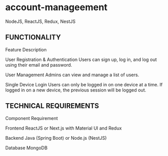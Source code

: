 # account-manageement
NodeJS, ReactJS, Redux, NestJS

FUNCTIONALITY	
-

Feature	Description

User Registration & Authentication	Users can sign up, log in, and log out using their email and password.

User Management	Admins can view and manage a list of users.

Single Device Login	Users can only be logged in on one device at a time. If logged in on a new device, the previous session will be logged out.

TECHNICAL REQUIREMENTS
-

Component	Requirement

Frontend	ReactJS or Next.js with Material UI and Redux

Backend	Java (Spring Boot) or Node.js (NestJS)

Database	MongoDB
